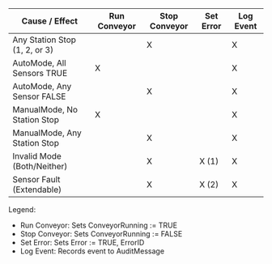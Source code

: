 Cause / Effect                  | Run Conveyor | Stop Conveyor | Set Error | Log Event
--------------------------------|--------------|---------------|-----------|-----------
Any Station Stop (1, 2, or 3)   |              | X             |           | X
AutoMode, All Sensors TRUE      | X            |               |           | X
AutoMode, Any Sensor FALSE      |              | X             |           | X
ManualMode, No Station Stop     | X            |               |           | X
ManualMode, Any Station Stop    |              | X             |           | X
Invalid Mode (Both/Neither)     |              | X             | X (1)     | X
Sensor Fault (Extendable)       |              | X             | X (2)     | X

Legend:
- Run Conveyor: Sets ConveyorRunning := TRUE
- Stop Conveyor: Sets ConveyorRunning := FALSE
- Set Error: Sets Error := TRUE, ErrorID
- Log Event: Records event to AuditMessage

